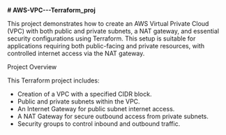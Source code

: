 **# AWS-VPC---Terraform_proj**

This project demonstrates how to create an AWS Virtual Private Cloud (VPC) with both public and private subnets, a NAT gateway, and essential security configurations using Terraform. This setup is suitable for applications requiring both public-facing and private resources, with controlled internet access via the NAT gateway.

Project Overview

This Terraform project includes:
- Creation of a VPC with a specified CIDR block.
- Public and private subnets within the VPC.
- An Internet Gateway for public subnet internet access.
- A NAT Gateway for secure outbound access from private subnets.
- Security groups to control inbound and outbound traffic.
